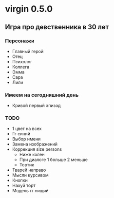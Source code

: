 # virgin 0.5.0

## Игра про девственника в 30 лет

### Персонажи
- Главный герой
- Отец
- Психолог
- Коллега
- Эмма
- Сара
- Лили
### Имеем на сегодняшний день
- Кривой первый эпизод
### TODO
- 1 цвет на всех
- Гг синий
- Выбор имени
- Замена изображений
- Коррекция size persons
    - Ниже колен
    - При диалоге 1 больше 2 меньше
    - Тортик
- Тварей направо
- Мысли курсивом
- Кнопки
- Нахуй торт
- Модель гг нищий